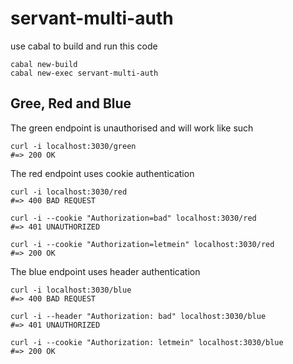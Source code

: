 servant-multi-auth
====

use cabal to build and run this code

```
cabal new-build
cabal new-exec servant-multi-auth
```

Gree, Red and Blue
----

The green endpoint is unauthorised and will work like such

```
curl -i localhost:3030/green
#=> 200 OK
```

The red endpoint uses cookie authentication

```
curl -i localhost:3030/red
#=> 400 BAD REQUEST

curl -i --cookie "Authorization=bad" localhost:3030/red
#=> 401 UNAUTHORIZED

curl -i --cookie "Authorization=letmein" localhost:3030/red
#=> 200 OK
```

The blue endpoint uses header authentication

```
curl -i localhost:3030/blue
#=> 400 BAD REQUEST

curl -i --header "Authorization: bad" localhost:3030/blue
#=> 401 UNAUTHORIZED

curl -i --cookie "Authorization: letmein" localhost:3030/blue
#=> 200 OK
```
